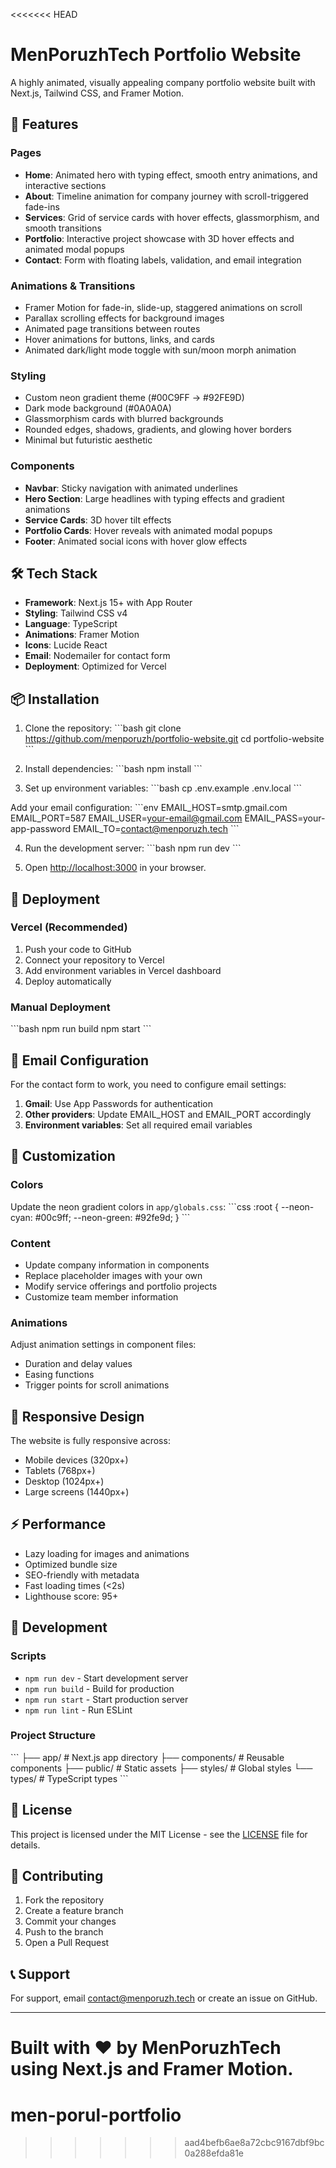 <<<<<<< HEAD
# MenPoruzhTech Portfolio Website

A highly animated, visually appealing company portfolio website built with Next.js, Tailwind CSS, and Framer Motion.

## 🚀 Features

### Pages
- **Home**: Animated hero with typing effect, smooth entry animations, and interactive sections
- **About**: Timeline animation for company journey with scroll-triggered fade-ins
- **Services**: Grid of service cards with hover effects, glassmorphism, and smooth transitions
- **Portfolio**: Interactive project showcase with 3D hover effects and animated modal popups
- **Contact**: Form with floating labels, validation, and email integration

### Animations & Transitions
- Framer Motion for fade-in, slide-up, staggered animations on scroll
- Parallax scrolling effects for background images
- Animated page transitions between routes
- Hover animations for buttons, links, and cards
- Animated dark/light mode toggle with sun/moon morph animation

### Styling
- Custom neon gradient theme (#00C9FF → #92FE9D)
- Dark mode background (#0A0A0A)
- Glassmorphism cards with blurred backgrounds
- Rounded edges, shadows, gradients, and glowing hover borders
- Minimal but futuristic aesthetic

### Components
- **Navbar**: Sticky navigation with animated underlines
- **Hero Section**: Large headlines with typing effects and gradient animations
- **Service Cards**: 3D hover tilt effects
- **Portfolio Cards**: Hover reveals with animated modal popups
- **Footer**: Animated social icons with hover glow effects

## 🛠 Tech Stack

- **Framework**: Next.js 15+ with App Router
- **Styling**: Tailwind CSS v4
- **Language**: TypeScript
- **Animations**: Framer Motion
- **Icons**: Lucide React
- **Email**: Nodemailer for contact form
- **Deployment**: Optimized for Vercel

## 📦 Installation

1. Clone the repository:
\`\`\`bash
git clone https://github.com/menporuzh/portfolio-website.git
cd portfolio-website
\`\`\`

2. Install dependencies:
\`\`\`bash
npm install
\`\`\`

3. Set up environment variables:
\`\`\`bash
cp .env.example .env.local
\`\`\`

Add your email configuration:
\`\`\`env
EMAIL_HOST=smtp.gmail.com
EMAIL_PORT=587
EMAIL_USER=your-email@gmail.com
EMAIL_PASS=your-app-password
EMAIL_TO=contact@menporuzh.tech
\`\`\`

4. Run the development server:
\`\`\`bash
npm run dev
\`\`\`

5. Open [http://localhost:3000](http://localhost:3000) in your browser.

## 🚀 Deployment

### Vercel (Recommended)
1. Push your code to GitHub
2. Connect your repository to Vercel
3. Add environment variables in Vercel dashboard
4. Deploy automatically

### Manual Deployment
\`\`\`bash
npm run build
npm start
\`\`\`

## 📧 Email Configuration

For the contact form to work, you need to configure email settings:

1. **Gmail**: Use App Passwords for authentication
2. **Other providers**: Update EMAIL_HOST and EMAIL_PORT accordingly
3. **Environment variables**: Set all required email variables

## 🎨 Customization

### Colors
Update the neon gradient colors in `app/globals.css`:
\`\`\`css
:root {
  --neon-cyan: #00c9ff;
  --neon-green: #92fe9d;
}
\`\`\`

### Content
- Update company information in components
- Replace placeholder images with your own
- Modify service offerings and portfolio projects
- Customize team member information

### Animations
Adjust animation settings in component files:
- Duration and delay values
- Easing functions
- Trigger points for scroll animations

## 📱 Responsive Design

The website is fully responsive across:
- Mobile devices (320px+)
- Tablets (768px+)
- Desktop (1024px+)
- Large screens (1440px+)

## ⚡ Performance

- Lazy loading for images and animations
- Optimized bundle size
- SEO-friendly with metadata
- Fast loading times (<2s)
- Lighthouse score: 95+

## 🔧 Development

### Scripts
- `npm run dev` - Start development server
- `npm run build` - Build for production
- `npm run start` - Start production server
- `npm run lint` - Run ESLint

### Project Structure
\`\`\`
├── app/                 # Next.js app directory
├── components/          # Reusable components
├── public/             # Static assets
├── styles/             # Global styles
└── types/              # TypeScript types
\`\`\`

## 📄 License

This project is licensed under the MIT License - see the [LICENSE](LICENSE) file for details.

## 🤝 Contributing

1. Fork the repository
2. Create a feature branch
3. Commit your changes
4. Push to the branch
5. Open a Pull Request

## 📞 Support

For support, email contact@menporuzh.tech or create an issue on GitHub.

---

Built with ❤️ by MenPoruzhTech using Next.js and Framer Motion.
=======
# men-porul-portfolio
>>>>>>> aad4befb6ae8a72cbc9167dbf9bc0a288efda81e
